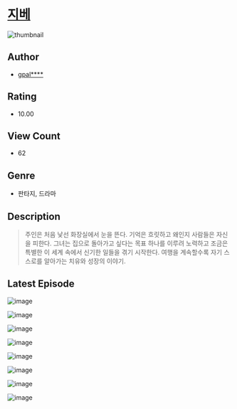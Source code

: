 # [지베](https://comic.naver.com/bestChallenge/list?titleId=810122)
![thumbnail](https://image-comic.pstatic.net/user_contents_data/challenge_comic/2023/05/23/upload_3702294666594968374_480x623.jpeg)

## Author
- [gpal****](https://comic.naver.com/artistTitle?id=366804)

## Rating
- 10.00

## View Count
- 62

## Genre
- 판타지, 드라마

## Description
> 주인은 처음 낯선 화장실에서 눈을 뜬다. 기억은 흐릿하고 왜인지 사람들은 자신을 피한다. 그녀는 집으로 돌아가고 싶다는 목표 하나를 이루려 노력하고 조금은 특별한 이 세계 속에서 신기한 일들을 겪기 시작한다. 여행을 계속할수록 자기 스스로를 알아가는 치유와 성장의 이야기.


## Latest Episode
![image](https://image-comic.pstatic.net/user_contents_data/challenge_comic/2023/05/23/366804/upload_4062638532246844212.jpeg)

![image](https://image-comic.pstatic.net/user_contents_data/challenge_comic/2023/05/23/366804/upload_4062918872527091001.jpeg)

![image](https://image-comic.pstatic.net/user_contents_data/challenge_comic/2023/05/23/366804/upload_4063484245683877731.jpeg)

![image](https://image-comic.pstatic.net/user_contents_data/challenge_comic/2023/05/23/366804/upload_3905240130502602807.jpeg)

![image](https://image-comic.pstatic.net/user_contents_data/challenge_comic/2023/05/23/366804/upload_3690198738052473144.jpeg)

![image](https://image-comic.pstatic.net/user_contents_data/challenge_comic/2023/05/23/366804/upload_3835149764582794036.jpeg)

![image](https://image-comic.pstatic.net/user_contents_data/challenge_comic/2023/05/23/366804/upload_3918466160939840355.jpeg)

![image](https://image-comic.pstatic.net/user_contents_data/challenge_comic/2023/05/23/366804/upload_3487582950686614329.jpeg)
